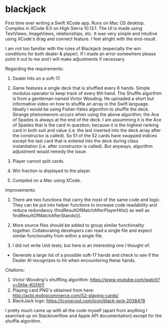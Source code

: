 # blackjack

First time ever writing a Swift XCode app. Runs on Mac OS desktop. Compiles in XCode 9.0 on High Sierra 10.13.1. The UI is made using TextViews, ImageViews, relationships, etc. It was very simple and intuitive using XCode's drag and connect feature.
I feel alright with the end-result.

I am not too familiar with the rules of Blackjack (especially the win conditions for both dealer & player). If I made an error somewhere please point it out to me and I will make adjustments if necessary.

Regarding the requirements:

1. Dealer hits on a soft-17.

2. Game features a single deck that is shuffled every 6 hands. Simple modulus operator to keep track of every 6th hand. The Shuffle algorthim is from a gentleman named Victor Wooding. He uploaded a short but informative video on how to shuffle an array in the Swift language. Ideally I would be using Fisher-Yates algorithm to shuffle the deck. Strange phenomenom occurs when using the above algorithm; the Ace of Spades is always at the end of the deck. I am assumming it is the Ace of Spades that is the card in question; because it is the highest ranking card in both suit and value (i.e. the last inserted into the deck array after the constructor is called). So 51 of the 52 cards have swapped indices except the last card that is entered into the deck during class instantiation (i.e. after constructor is called). But anyways, algorithm adjustment would remedy the issue.

3. Player cannot split cards.

4. Win fraction is displayed to the player.

5. Compiled on a Mac using XCode.

Improvements:

1. There are two functions that carry the most of the same code and logic. They can be put into helper functions to increase code readability and reduce redundancy
(findResultOfMatchAfterPlayerHits() as well as findResultOfMatchAfterStands()).

2. More source files should be added to group similar functionality together. Collaborating developers can read a single file and expect similar functionality from within a single file.

3. I did not write Unit tests; but here is an interesting one I thought of:
  - Generate a large list of a possible soft-17 hands and check to see if the Dealer AI recognizes to hit when encountering these hands.

Citations:
 1. Victor Wooding's shuffling algorithm: https://www.youtube.com/watch?v=5hlw-KGfXtY
 2. Playing card PNG's obtained from here: http://acbl.mybigcommerce.com/52-playing-cards/
 3. BlackJack logo: https://iconscout.com/icon/black-jack-2038478

I pretty much came up with all the code myself (apart from anything I searched up on Stackoverflow and Apple API documentation) except for the shuffle algorithm.
